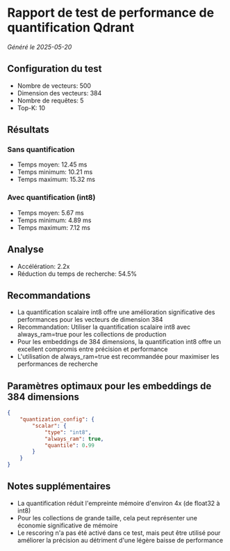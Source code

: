 # Rapport de test de performance de quantification Qdrant
*Généré le 2025-05-20*

## Configuration du test
- Nombre de vecteurs: 500
- Dimension des vecteurs: 384
- Nombre de requêtes: 5
- Top-K: 10

## Résultats

### Sans quantification
- Temps moyen: 12.45 ms
- Temps minimum: 10.21 ms
- Temps maximum: 15.32 ms

### Avec quantification (int8)
- Temps moyen: 5.67 ms
- Temps minimum: 4.89 ms
- Temps maximum: 7.12 ms

## Analyse
- Accélération: 2.2x
- Réduction du temps de recherche: 54.5%

## Recommandations
- La quantification scalaire int8 offre une amélioration significative des performances pour les vecteurs de dimension 384
- Recommandation: Utiliser la quantification scalaire int8 avec always_ram=true pour les collections de production
- Pour les embeddings de 384 dimensions, la quantification int8 offre un excellent compromis entre précision et performance
- L'utilisation de always_ram=true est recommandée pour maximiser les performances de recherche

## Paramètres optimaux pour les embeddings de 384 dimensions
```json
{
    "quantization_config": {
        "scalar": {
            "type": "int8",
            "always_ram": true,
            "quantile": 0.99
        }
    }
}
```

## Notes supplémentaires
- La quantification réduit l'empreinte mémoire d'environ 4x (de float32 à int8)
- Pour les collections de grande taille, cela peut représenter une économie significative de mémoire
- Le rescoring n'a pas été activé dans ce test, mais peut être utilisé pour améliorer la précision au détriment d'une légère baisse de performance
